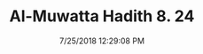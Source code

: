 ---
title        : "Al-Muwatta Hadith 8. 24"
date         : 7/25/2018 12:29:08 PM
draft        : false
type         : "hadith"
layout       : "hadith"
BookCode     : "AMH"
VolumeNumber : "8"
HadithNumber : "24"
categories  :  ["Prayer, Congregation - Praying Voluntary Prayers (Nawafil) Sitting"]
---
